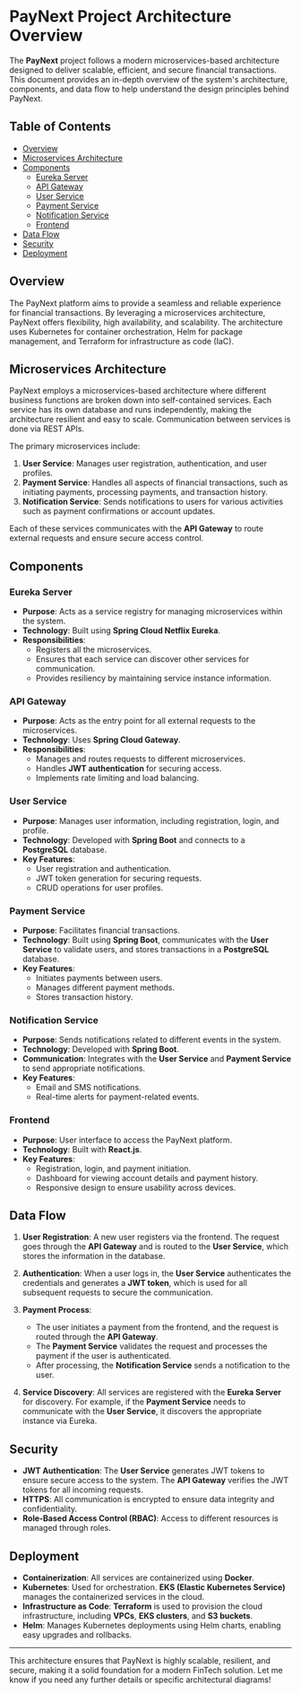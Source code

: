 # PayNext Project Architecture Overview

The **PayNext** project follows a modern microservices-based architecture designed to deliver scalable, efficient, and secure financial transactions. This document provides an in-depth overview of the system's architecture, components, and data flow to help understand the design principles behind PayNext.

## Table of Contents

- [Overview](#overview)
- [Microservices Architecture](#microservices-architecture)
- [Components](#components)
    - [Eureka Server](#eureka-server)
    - [API Gateway](#api-gateway)
    - [User Service](#user-service)
    - [Payment Service](#payment-service)
    - [Notification Service](#notification-service)
    - [Frontend](#frontend)
- [Data Flow](#data-flow)
- [Security](#security)
- [Deployment](#deployment)

## Overview

The PayNext platform aims to provide a seamless and reliable experience for financial transactions. By leveraging a microservices architecture, PayNext offers flexibility, high availability, and scalability. The architecture uses Kubernetes for container orchestration, Helm for package management, and Terraform for infrastructure as code (IaC).

## Microservices Architecture

PayNext employs a microservices-based architecture where different business functions are broken down into self-contained services. Each service has its own database and runs independently, making the architecture resilient and easy to scale. Communication between services is done via REST APIs.

The primary microservices include:

1. **User Service**: Manages user registration, authentication, and user profiles.
2. **Payment Service**: Handles all aspects of financial transactions, such as initiating payments, processing payments, and transaction history.
3. **Notification Service**: Sends notifications to users for various activities such as payment confirmations or account updates.

Each of these services communicates with the **API Gateway** to route external requests and ensure secure access control.

## Components

### Eureka Server

- **Purpose**: Acts as a service registry for managing microservices within the system.
- **Technology**: Built using **Spring Cloud Netflix Eureka**.
- **Responsibilities**:
    - Registers all the microservices.
    - Ensures that each service can discover other services for communication.
    - Provides resiliency by maintaining service instance information.

### API Gateway

- **Purpose**: Acts as the entry point for all external requests to the microservices.
- **Technology**: Uses **Spring Cloud Gateway**.
- **Responsibilities**:
    - Manages and routes requests to different microservices.
    - Handles **JWT authentication** for securing access.
    - Implements rate limiting and load balancing.

### User Service

- **Purpose**: Manages user information, including registration, login, and profile.
- **Technology**: Developed with **Spring Boot** and connects to a **PostgreSQL** database.
- **Key Features**:
    - User registration and authentication.
    - JWT token generation for securing requests.
    - CRUD operations for user profiles.

### Payment Service

- **Purpose**: Facilitates financial transactions.
- **Technology**: Built using **Spring Boot**, communicates with the **User Service** to validate users, and stores transactions in a **PostgreSQL** database.
- **Key Features**:
    - Initiates payments between users.
    - Manages different payment methods.
    - Stores transaction history.

### Notification Service

- **Purpose**: Sends notifications related to different events in the system.
- **Technology**: Developed with **Spring Boot**.
- **Communication**: Integrates with the **User Service** and **Payment Service** to send appropriate notifications.
- **Key Features**:
    - Email and SMS notifications.
    - Real-time alerts for payment-related events.

### Frontend

- **Purpose**: User interface to access the PayNext platform.
- **Technology**: Built with **React.js**.
- **Key Features**:
    - Registration, login, and payment initiation.
    - Dashboard for viewing account details and payment history.
    - Responsive design to ensure usability across devices.

## Data Flow

1. **User Registration**: A new user registers via the frontend. The request goes through the **API Gateway** and is routed to the **User Service**, which stores the information in the database.

2. **Authentication**: When a user logs in, the **User Service** authenticates the credentials and generates a **JWT token**, which is used for all subsequent requests to secure the communication.

3. **Payment Process**:
    - The user initiates a payment from the frontend, and the request is routed through the **API Gateway**.
    - The **Payment Service** validates the request and processes the payment if the user is authenticated.
    - After processing, the **Notification Service** sends a notification to the user.

4. **Service Discovery**: All services are registered with the **Eureka Server** for discovery. For example, if the **Payment Service** needs to communicate with the **User Service**, it discovers the appropriate instance via Eureka.

## Security

- **JWT Authentication**: The **User Service** generates JWT tokens to ensure secure access to the system. The **API Gateway** verifies the JWT tokens for all incoming requests.
- **HTTPS**: All communication is encrypted to ensure data integrity and confidentiality.
- **Role-Based Access Control (RBAC)**: Access to different resources is managed through roles.

## Deployment

- **Containerization**: All services are containerized using **Docker**.
- **Kubernetes**: Used for orchestration. **EKS (Elastic Kubernetes Service)** manages the containerized services in the cloud.
- **Infrastructure as Code**: **Terraform** is used to provision the cloud infrastructure, including **VPCs**, **EKS clusters**, and **S3 buckets**.
- **Helm**: Manages Kubernetes deployments using Helm charts, enabling easy upgrades and rollbacks.

---

This architecture ensures that PayNext is highly scalable, resilient, and secure, making it a solid foundation for a modern FinTech solution. Let me know if you need any further details or specific architectural diagrams!